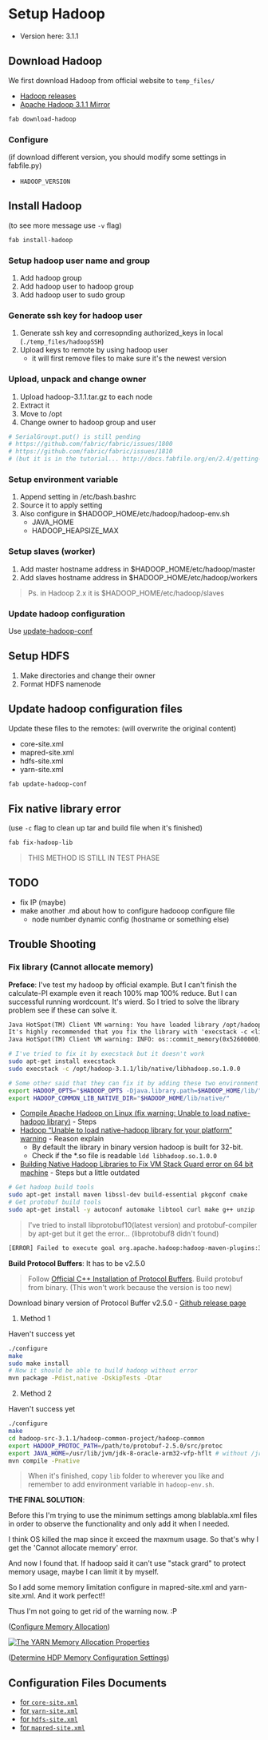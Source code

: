 # Setup Hadoop

* Version here: 3.1.1

## Download Hadoop

We first download Hadoop from official website to `temp_files/`

* [Hadoop releases](https://hadoop.apache.org/releases.html#Download)
* [Apache Hadoop 3.1.1 Mirror](https://www.apache.org/dyn/closer.cgi/hadoop/common/hadoop-3.1.1/hadoop-3.1.1.tar.gz)

```sh
fab download-hadoop
```

### Configure

(if download different version, you should modify some settings in fabfile.py)

* `HADOOP_VERSION`

## Install Hadoop

(to see more message use `-v` flag)

```sh
fab install-hadoop
```

### Setup hadoop user name and group

1. Add hadoop group
2. Add hadoop user to hadoop group
3. Add hadoop user to sudo group

### Generate ssh key for hadoop user

1. Generate ssh key and corresopnding authorized_keys in local (`./temp_files/hadoopSSH`)
2. Upload keys to remote by using hadoop user
    * it will first remove files to make sure it's the newest version

### Upload, unpack and change owner

1. Upload hadoop-3.1.1.tar.gz to each node
2. Extract it
3. Move to /opt
4. Change owner to hadoop group and user

```py
# SerialGroupt.put() is still pending
# https://github.com/fabric/fabric/issues/1800
# https://github.com/fabric/fabric/issues/1810
# (but it is in the tutorial... http://docs.fabfile.org/en/2.4/getting-started.html#bringing-it-all-together)
```

### Setup environment variable

1. Append setting in /etc/bash.bashrc
2. Source it to apply setting
3. Also configure in $HADOOP_HOME/etc/hadoop/hadoop-env.sh
    * JAVA_HOME
    * HADOOP_HEAPSIZE_MAX

### Setup slaves (worker)

1. Add master hostname address in $HADOOP_HOME/etc/hadoop/master
2. Add slaves hostname address in $HADOOP_HOME/etc/hadoop/workers

> Ps. in Hadoop 2.x it is $HADOOP_HOME/etc/hadoop/slaves

### Update hadoop configuration

Use [update-hadoop-conf](#Update-hadoop-configuration-files)

## Setup HDFS

1. Make directories and change their owner
2. Format HDFS namenode

## Update hadoop configuration files

Update these files to the remotes: (will overwrite the original content)

* core-site.xml
* mapred-site.xml
* hdfs-site.xml
* yarn-site.xml

```sh
fab update-hadoop-conf
```

## Fix native library error

(use `-c` flag to clean up tar and build file when it's finished)

```sh
fab fix-hadoop-lib
```

> THIS METHOD IS STILL IN TEST PHASE

## TODO

* fix IP (maybe)
* make another .md about how to configure hadooop configure file
    * node number dynamic config (hostname or something else)

## Trouble Shooting

### Fix library (Cannot allocate memory)

**Preface**: I've test my hadoop by official example. But I can't finish the calculate-PI example even it reach 100% map 100% reduce. But I can successful running wordcount. It's wierd. So I tried to solve the library problem see if these can solve it.

```txt
Java HotSpot(TM) Client VM warning: You have loaded library /opt/hadoop-3.1.1/lib/native/libhadoop.so.1.0.0 which might have disabled stack guard. The VM will try to fix the stack guard now.
It's highly recommended that you fix the library with 'execstack -c <libfile>', or link it with '-z noexecstack'.
Java HotSpot(TM) Client VM warning: INFO: os::commit_memory(0x52600000, 104861696, 0) failed; error='Cannot allocate memory' (errno=12)
```

```sh
# I've tried to fix it by execstack but it doesn't work
sudo apt-get install execstack
sudo execstack -c /opt/hadoop-3.1.1/lib/native/libhadoop.so.1.0.0
```

```sh
# Some other said that they can fix it by adding these two environment variable in hadoop-env.sh but still doesn't work
export HADOOP_OPTS="$HADOOP_OPTS -Djava.library.path=$HADOOP_HOME/lib/"
export HADOOP_COMMON_LIB_NATIVE_DIR="$HADOOP_HOME/lib/native/"
```

* [Compile Apache Hadoop on Linux (fix warning: Unable to load native-hadoop library)](http://www.ercoppa.org/posts/how-to-compile-apache-hadoop-on-ubuntu-linux.html) - Steps
* [Hadoop “Unable to load native-hadoop library for your platform” warning](https://stackoverflow.com/questions/19943766/hadoop-unable-to-load-native-hadoop-library-for-your-platform-warning) - Reason explain
    * By default the library in binary version hadoop is built for 32-bit.
    * Check if the *.so file is readable `ldd libhadoop.so.1.0.0`
* [Building Native Hadoop Libraries to Fix VM Stack Guard error on 64 bit machine](https://kuntalganguly.blogspot.com/2014/07/building-native-hadoop-libraries-to-fix.html) - Steps but a little outdated

```sh
# Get hadoop build tools
sudo apt-get install maven libssl-dev build-essential pkgconf cmake
# Get protobuf build tools
sudo apt-get install -y autoconf automake libtool curl make g++ unzip
```

> I've tried to install libprotobuf10(latest version) and protobuf-compiler by apt-get but it get the error...
> (libprotobuf8 didn't found)

```txt
[ERROR] Failed to execute goal org.apache.hadoop:hadoop-maven-plugins:3.1.1:protoc (compile-protoc) on project hadoop-common: org.apache.maven.plugin.MojoExecutionException: protoc version is 'libprotoc 3.0.0', expected version is '2.5.0'
```

**Build Protocol Buffers**: It has to be v2.5.0

> Follow [Official C++ Installation of Protocol Buffers](https://github.com/protocolbuffers/protobuf/blob/master/src/README.md). Build protobuf from binary. (This won't work because the version is too new)

Download binary version of Protocol Buffer v2.5.0 - [Github release page](https://github.com/protocolbuffers/protobuf/releases/tag/v2.5.0)

1. Method 1

Haven't success yet

```sh
./configure
make
sudo make install
# Now it should be able to build hadoop without error
mvn package -Pdist,native -DskipTests -Dtar
```

2. Method 2

Haven't success yet

```sh
./configure
make
cd hadoop-src-3.1.1/hadoop-common-project/hadoop-common
export HADOOP_PROTOC_PATH=/path/to/protobuf-2.5.0/src/protoc
export JAVA_HOME=/usr/lib/jvm/jdk-8-oracle-arm32-vfp-hflt # without /jre
mvn compile -Pnative
```

> When it's finished, copy `lib` folder to wherever you like and remember to add environment variable in `hadoop-env.sh`.

**THE FINAL SOLUTION**:

Before this I'm trying to use the minimum settings among blablabla.xml files in order to observe the functionality and only add it when I needed.

I think OS killed the map since it exceed the maxmum usage. So that's why I get the 'Cannot allocate memory' error.

And now I found that. If hadoop said it can't use "stack grard" to protect memory usage, maybe I can limit it by myself.

So I add some memory limitation configure in mapred-site.xml and yarn-site.xml. And it work perfect!!

Thus I'm not going to get rid of the warning now. :P

([Configure Memory Allocation](https://www.linode.com/docs/databases/hadoop/how-to-install-and-set-up-hadoop-cluster/#configure-memory-allocation))

[![The YARN Memory Allocation Properties](https://www.linode.com/docs/databases/hadoop/how-to-install-and-set-up-hadoop-cluster/hadoop-2-memory-allocation-new.png)](https://www.linode.com/docs/databases/hadoop/how-to-install-and-set-up-hadoop-cluster/#the-memory-allocation-properties)

([Determine HDP Memory Configuration Settings](https://docs.hortonworks.com/HDPDocuments/HDP2/HDP-2.3.0/bk_installing_manually_book/content/determine-hdp-memory-config.html))

## Configuration Files Documents

* [for `core-site.xml`](https://hadoop.apache.org/docs/r3.1.1/hadoop-project-dist/hadoop-common/core-default.xml)
* [for `yarn-site.xml`](https://hadoop.apache.org/docs/r3.1.1/hadoop-yarn/hadoop-yarn-common/yarn-default.xml)
* [for `hdfs-site.xml`](https://hadoop.apache.org/docs/r3.1.1/hadoop-project-dist/hadoop-hdfs/hdfs-default.xml)
* [for `mapred-site.xml`](https://hadoop.apache.org/docs/r3.1.1/hadoop-mapreduce-client/hadoop-mapreduce-client-core/mapred-default.xml)
